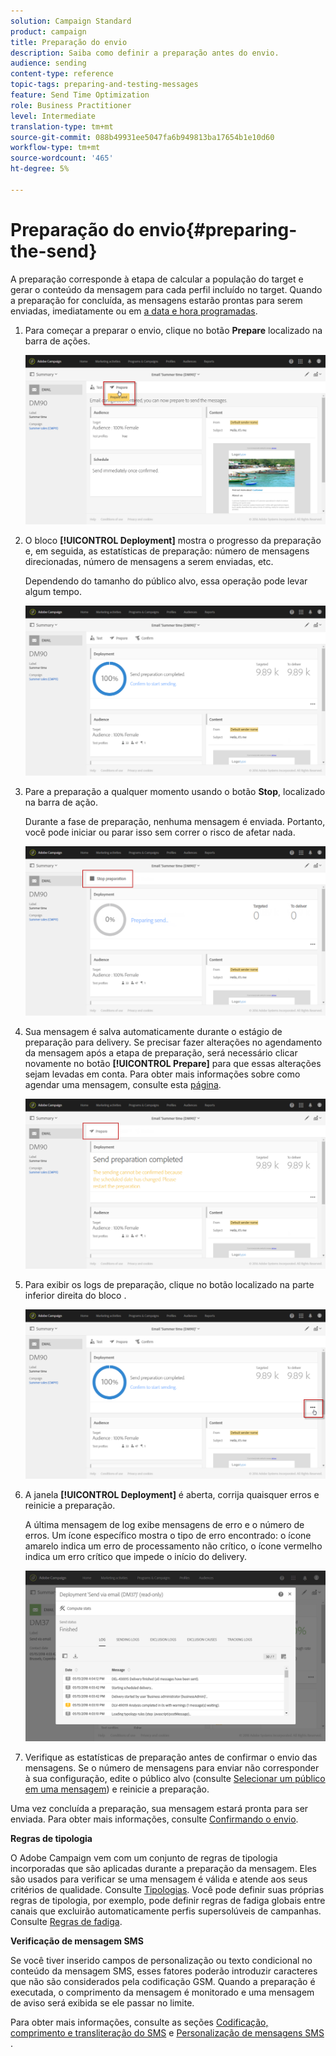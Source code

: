 ```yaml
---
solution: Campaign Standard
product: campaign
title: Preparação do envio
description: Saiba como definir a preparação antes do envio.
audience: sending
content-type: reference
topic-tags: preparing-and-testing-messages
feature: Send Time Optimization
role: Business Practitioner
level: Intermediate
translation-type: tm+mt
source-git-commit: 088b49931ee5047fa6b949813ba17654b1e10d60
workflow-type: tm+mt
source-wordcount: '465'
ht-degree: 5%

---
```



# Preparação do envio{#preparing-the-send}

A preparação corresponde à etapa de calcular a população do target e gerar o conteúdo da mensagem para cada perfil incluído no target. Quando a preparação for concluída, as mensagens estarão prontas para serem enviadas, imediatamente ou em [a data e hora programadas](../../sending/using/about-scheduling-messages.md).

1. Para começar a preparar o envio, clique no botão **Prepare** localizado na barra de ações.

   ![](assets/preparing_delivery_2.png)

1. O bloco **[!UICONTROL Deployment]** mostra o progresso da preparação e, em seguida, as estatísticas de preparação: número de mensagens direcionadas, número de mensagens a serem enviadas, etc.

   Dependendo do tamanho do público alvo, essa operação pode levar algum tempo.

   ![](assets/preparing_delivery.png)

1. Pare a preparação a qualquer momento usando o botão **Stop**, localizado na barra de ação.

   Durante a fase de preparação, nenhuma mensagem é enviada. Portanto, você pode iniciar ou parar isso sem correr o risco de afetar nada.

   ![](assets/preparing_delivery_6.png)

1. Sua mensagem é salva automaticamente durante o estágio de preparação para delivery. Se precisar fazer alterações no agendamento da mensagem após a etapa de preparação, será necessário clicar novamente no botão **[!UICONTROL Prepare]** para que essas alterações sejam levadas em conta. Para obter mais informações sobre como agendar uma mensagem, consulte esta [página](../../sending/using/about-scheduling-messages.md).

   ![](assets/preparing_delivery_5.png)

1. Para exibir os logs de preparação, clique no botão localizado na parte inferior direita do bloco .

   ![](assets/preparing_delivery_4.png)

1. A janela **[!UICONTROL Deployment]** é aberta, corrija quaisquer erros e reinicie a preparação.

   A última mensagem de log exibe mensagens de erro e o número de erros. Um ícone específico mostra o tipo de erro encontrado: o ícone amarelo indica um erro de processamento não crítico, o ícone vermelho indica um erro crítico que impede o início do delivery.

   ![](assets/preparing_delivery_3.png)

1. Verifique as estatísticas de preparação antes de confirmar o envio das mensagens. Se o número de mensagens para enviar não corresponder à sua configuração, edite o público alvo (consulte [Selecionar um público em uma mensagem](../../audiences/using/selecting-an-audience-in-a-message.md)) e reinicie a preparação.

Uma vez concluída a preparação, sua mensagem estará pronta para ser enviada. Para obter mais informações, consulte [Confirmando o envio](../../sending/using/confirming-the-send.md).

**Regras de tipologia**

O Adobe Campaign vem com um conjunto de regras de tipologia incorporadas que são aplicadas durante a preparação da mensagem. Eles são usados para verificar se uma mensagem é válida e atende aos seus critérios de qualidade. Consulte [Tipologias](../../sending/using/about-typology-rules.md). Você pode definir suas próprias regras de tipologia, por exemplo, pode definir regras de fadiga globais entre canais que excluirão automaticamente perfis supersolúveis de campanhas. Consulte [Regras de fadiga](../../sending/using/fatigue-rules.md).

**Verificação de mensagem SMS**

Se você tiver inserido campos de personalização ou texto condicional no conteúdo da mensagem SMS, esses fatores poderão introduzir caracteres que não são considerados pela codificação GSM. Quando a preparação é executada, o comprimento da mensagem é monitorado e uma mensagem de aviso será exibida se ele passar no limite.

Para obter mais informações, consulte as seções [Codificação, comprimento e transliteração do SMS](../../administration/using/configuring-sms-channel.md#sms-encoding--length-and-transliteration) e [Personalização de mensagens SMS](../../channels/using/personalizing-sms-messages.md) .
